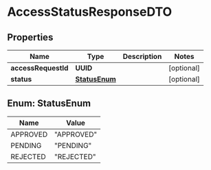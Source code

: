 

# AccessStatusResponseDTO


## Properties

| Name | Type | Description | Notes |
|------------ | ------------- | ------------- | -------------|
|**accessRequestId** | **UUID** |  |  [optional] |
|**status** | [**StatusEnum**](#StatusEnum) |  |  [optional] |



## Enum: StatusEnum

| Name | Value |
|---- | -----|
| APPROVED | &quot;APPROVED&quot; |
| PENDING | &quot;PENDING&quot; |
| REJECTED | &quot;REJECTED&quot; |




